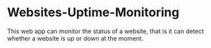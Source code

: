 # Websites-Uptime-Monitoring
This web app can monitor the status of a website, that is it can detect whether a website is up or down at the moment.
